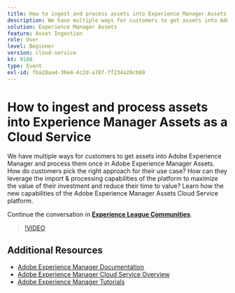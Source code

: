 ```yaml
---
title: How to ingest and process assets into Experience Manager Assets as a Cloud Service
description: We have multiple ways for customers to get assets into Adobe Experience Manager and process them once in Adobe Experience Manager Assets. How do customers pick the right approach for their use case? How can they leverage the import & processing capabilities of the platform to maximize the value of their investment and reduce their time to value? Learn how the new capabilities of the Adobe Experience Manager Assets Cloud Service platform.
solution: Experience Manager Assets
feature: Asset Ingestion
role: User
level: Beginner
version: cloud-service
kt: 9180
type: Event
exl-id: fba28aa4-30e4-4c2d-a78f-ff234a20cb69
---
```

# How to ingest and process assets into Experience Manager Assets as a Cloud Service

We have multiple ways for customers to get assets into Adobe Experience Manager and process them once in Adobe Experience Manager Assets. How do customers pick the right approach for their use case? How can they leverage the import & processing capabilities of the platform to maximize the value of their investment and reduce their time to value? Learn how the new capabilities of the Adobe Experience Manager Assets Cloud Service platform.

Continue the conversation in **[Experience League Communities](https://adobe.ly/2Zq7dlg)**.

>[!VIDEO](https://video.tv.adobe.com/v/337773/?quality=12&learn=on&hidetitle=true)

## Additional Resources

- [Adobe Experience Manager Documentation](https://experienceleague.adobe.com/docs/experience-manager-cloud-service.html)
- [Adobe Experience Manager Cloud Service Overview](https://experienceleague.adobe.com/docs/experience-manager-cloud-service/overview/home.html)
- [Adobe Experience Manager Tutorials](https://experienceleague.adobe.com/docs/experience-manager-tutorials.html)
